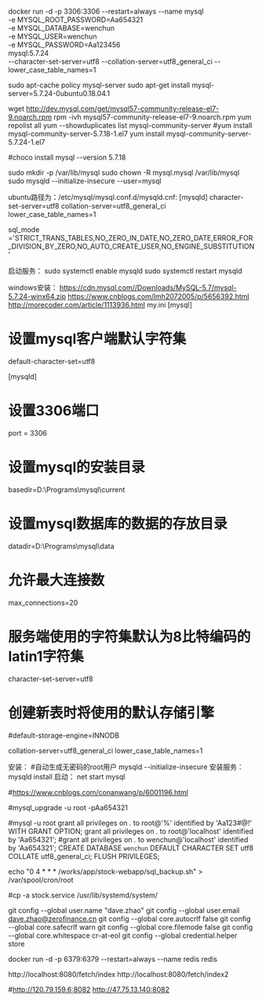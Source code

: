 docker run -d  -p 3306:3306 --restart=always --name mysql \
-e MYSQL_ROOT_PASSWORD=Aa654321 \
-e MYSQL_DATABASE=wenchun \
-e MYSQL_USER=wenchun \
-e MYSQL_PASSWORD=Aa123456 \
mysql:5.7.24 \
--character-set-server=utf8 --collation-server=utf8_general_ci --lower_case_table_names=1

sudo apt-cache policy mysql-server
sudo apt-get install mysql-server=5.7.24-0ubuntu0.18.04.1

wget http://dev.mysql.com/get/mysql57-community-release-el7-9.noarch.rpm
rpm -ivh mysql57-community-release-el7-9.noarch.rpm
yum repolist all
yum --showduplicates list mysql-community-server
#yum install mysql-community-server-5.7.18-1.el7
yum install mysql-community-server-5.7.24-1.el7

#choco install mysql --version 5.7.18

sudo mkdir -p /var/lib/mysql
sudo chown -R mysql.mysql /var/lib/mysql
sudo mysqld --initialize-insecure --user=mysql

ubuntu路径为：/etc/mysql/mysql.conf.d/mysqld.cnf:
[mysqld]
character-set-server=utf8
collation-server=utf8_general_ci
lower_case_table_names=1

sql_mode ='STRICT_TRANS_TABLES,NO_ZERO_IN_DATE,NO_ZERO_DATE,ERROR_FOR_DIVISION_BY_ZERO,NO_AUTO_CREATE_USER,NO_ENGINE_SUBSTITUTION'

启动服务：
sudo systemctl enable mysqld
sudo systemctl restart mysqld

windows安装：
https://cdn.mysql.com//Downloads/MySQL-5.7/mysql-5.7.24-winx64.zip
https://www.cnblogs.com/lmh2072005/p/5656392.html
http://morecoder.com/article/1113936.html
my.ini
[mysql]
# 设置mysql客户端默认字符集
default-character-set=utf8
 
[mysqld]
# 设置3306端口
port = 3306
# 设置mysql的安装目录
basedir=D:\Programs\mysql\current
# 设置mysql数据库的数据的存放目录
datadir=D:\Programs\mysql\data
# 允许最大连接数
max_connections=20
# 服务端使用的字符集默认为8比特编码的latin1字符集
character-set-server=utf8

# 创建新表时将使用的默认存储引擎
#default-storage-engine=INNODB

collation-server=utf8_general_ci
lower_case_table_names=1

安装：
#自动生成无密码的root用户
mysqld --initialize-insecure
安装服务：
mysqld install
启动：
net start mysql

#https://www.cnblogs.com/conanwang/p/6001196.html

#mysql_upgrade -u root -pAa654321

#mysql -u root
grant all privileges on *.* to root@'%' identified by 'Aa123#@!' WITH GRANT OPTION;
grant all privileges on *.* to root@'localhost' identified by 'Aa654321';
#grant all privileges on *.* to wenchun@'localhost' identified by 'Aa654321';
CREATE DATABASE `wenchun` DEFAULT CHARACTER SET utf8 COLLATE utf8_general_ci; 
FLUSH PRIVILEGES; 

echo "0 4 * * * /works/app/stock-webapp/sql_backup.sh" > /var/spool/cron/root  

#cp -a stock.service /usr/lib/systemd/system/

git config --global user.name "dave.zhao"
git config --global user.email dave.zhao@zerofinance.cn
git config --global core.autocrlf false
git config --global core.safecrlf warn
git config --global core.filemode false
git config --global core.whitespace cr-at-eol
git config --global credential.helper store

docker run -d -p 6379:6379 --restart=always --name redis redis

http://localhost:8080/fetch/index
http://localhost:8080/fetch/index2

#http://120.79.159.6:8082
http://47.75.13.140:8082